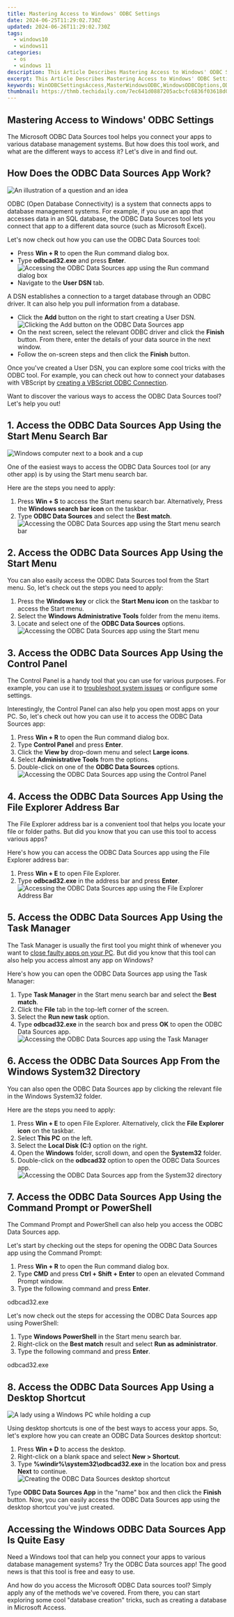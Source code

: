 ```yaml
---
title: Mastering Access to Windows' ODBC Settings
date: 2024-06-25T11:29:02.730Z
updated: 2024-06-26T11:29:02.730Z
tags:
  - windows10
  - windows11
categories:
  - os
  - windows 11
description: This Article Describes Mastering Access to Windows' ODBC Settings
excerpt: This Article Describes Mastering Access to Windows' ODBC Settings
keywords: WinODBCSettingsAccess,MasterWindowsODBC,WindowsODBCOptions,ODBCConfigControl,SecureWindowODBCC,AccessODBCMastery,ODBCAdjustmentTools
thumbnail: https://thmb.techidaily.com/7ec641d0887205acbcfc6836f03618d0eee863811c5fb186d0f0c958e752d87a.jpg
---
```


## Mastering Access to Windows' ODBC Settings

 The Microsoft ODBC Data Sources tool helps you connect your apps to various database management systems. But how does this tool work, and what are the different ways to access it? Let's dive in and find out.

## How Does the ODBC Data Sources App Work?

![An illustration of a question and an idea](https://static1.makeuseofimages.com/wordpress/wp-content/uploads/2022/08/An-illustration-of-a-question-and-an-idea.jpg)

 ODBC (Open Database Connectivity) is a system that connects apps to database management systems. For example, if you use an app that accesses data in an SQL database, the ODBC Data Sources tool lets you connect that app to a different data source (such as Microsoft Excel).

 Let's now check out how you can use the ODBC Data Sources tool:

* Press **Win + R** to open the Run command dialog box.
* Type **odbcad32.exe** and press **Enter**.  
![Accessing the ODBC Data Sources app using the Run command dialog box](https://static1.makeuseofimages.com/wordpress/wp-content/uploads/2023/01/accessing-the-odbc-data-sources-app-using-the-run-command-dialog-box.jpg)
* Navigate to the **User DSN** tab.

 A DSN establishes a connection to a target database through an ODBC driver. It can also help you pull information from a database.

* Click the **Add** button on the right to start creating a User DSN.  
![Clicking the Add button on the ODBC Data Sources app](https://static1.makeuseofimages.com/wordpress/wp-content/uploads/2023/01/clicking-the-add-button-on-the-odbc-data-sources-app.jpg)
* On the next screen, select the relevant ODBC driver and click the **Finish** button. From there, enter the details of your data source in the next window.
* Follow the on-screen steps and then click the **Finish** button.

 Once you've created a User DSN, you can explore some cool tricks with the ODBC tool. For example, you can check out how to connect your databases with VBScript by [creating a VBScript ODBC Connection](https://www.makeuseof.com/create-a-vb-script-odbc-connection/).

 Want to discover the various ways to access the ODBC Data Sources tool? Let's help you out!

## 1\. Access the ODBC Data Sources App Using the Start Menu Search Bar

![Windows computer next to a book and a cup](https://static1.makeuseofimages.com/wordpress/wp-content/uploads/2022/08/Windows-computer-next-to-a-book-and-a-cup.jpg)

 One of the easiest ways to access the ODBC Data Sources tool (or any other app) is by using the Start menu search bar.

 Here are the steps you need to apply:

1. Press **Win + S** to access the Start menu search bar. Alternatively, Press the **Windows search bar icon** on the taskbar.
2. Type **ODBC Data Sources** and select the **Best match**.  
![Accessing the ODBC Data Sources app using the Start menu search bar](https://static1.makeuseofimages.com/wordpress/wp-content/uploads/2023/01/accessing-the-odbc-data-sources-app-using-the-start-menu-search-bar.jpg)

## 2\. Access the ODBC Data Sources App Using the Start Menu

 You can also easily access the ODBC Data Sources tool from the Start menu. So, let's check out the steps you need to apply:

1. Press the **Windows key** or click the **Start Menu icon** on the taskbar to access the Start menu.
2. Select the **Windows Administrative Tools** folder from the menu items.
3. Locate and select one of the **ODBC Data Sources** options.  
![Accessing the ODBC Data Sources app using the Start menu](https://static1.makeuseofimages.com/wordpress/wp-content/uploads/2023/01/accessing-the-odbc-data-sources-app-using-the-start-menu.jpg)

## 3\. Access the ODBC Data Sources App Using the Control Panel

 The Control Panel is a handy tool that you can use for various purposes. For example, you can use it to [troubleshoot system issues](https://www.makeuseof.com/how-to-troubleshoot-faulty-windows-pc/) or configure some settings.

 Interestingly, the Control Panel can also help you open most apps on your PC. So, let's check out how you can use it to access the ODBC Data Sources app:

1. Press **Win + R** to open the Run command dialog box.
2. Type **Control Panel** and press **Enter**.
3. Click the **View by** drop-down menu and select **Large icons**.
4. Select **Administrative Tools** from the options.
5. Double-click on one of the **ODBC Data Sources** options.  
![Accessing the ODBC Data Sources app using the Control Panel](https://static1.makeuseofimages.com/wordpress/wp-content/uploads/2023/01/accessing-the-odbc-data-sources-app-using-the-control-panel.jpg)

## 4\. Access the ODBC Data Sources App Using the File Explorer Address Bar

 The File Explorer address bar is a convenient tool that helps you locate your file or folder paths. But did you know that you can use this tool to access various apps?

 Here's how you can access the ODBC Data Sources app using the File Explorer address bar:

1. Press **Win + E** to open File Explorer.
2. Type **odbcad32.exe** in the address bar and press **Enter**.  
![Accessing the ODBC Data Sources app using the File Explorer Address Bar](https://static1.makeuseofimages.com/wordpress/wp-content/uploads/2023/01/accessing-the-odbc-data-sources-app-using-the-file-explorer-address-bar.jpg)

## 5\. Access the ODBC Data Sources App Using the Task Manager

 The Task Manager is usually the first tool you might think of whenever you want to [close faulty apps on your PC](https://www.makeuseof.com/tag/how-to-kill-unresponsive-programs-without-the-task-manager/). But did you know that this tool can also help you access almost any app on Windows?

 Here's how you can open the ODBC Data Sources app using the Task Manager:

1. Type **Task Manager** in the Start menu search bar and select the **Best match**.
2. Click the **File** tab in the top-left corner of the screen.
3. Select the **Run new task** option.
4. Type **odbcad32.exe** in the search box and press **OK** to open the ODBC Data Sources app.  
![Accessing the ODBC Data Sources app using the Task Manager](https://static1.makeuseofimages.com/wordpress/wp-content/uploads/2023/01/accessing-the-odbc-data-sources-app-using-the-task-manager.jpg)

## 6\. Access the ODBC Data Sources App From the Windows System32 Directory

 You can also open the ODBC Data Sources app by clicking the relevant file in the Windows System32 folder.

 Here are the steps you need to apply:

1. Press **Win + E** to open File Explorer. Alternatively, click the **File Explorer icon** on the taskbar.
2. Select **This PC** on the left.
3. Select the **Local Disk (C:)** option on the right.
4. Open the **Windows** folder, scroll down, and open the **System32** folder.
5. Double-click on the **odbcad32** option to open the ODBC Data Sources app.  
![Accessing the ODBC Data Sources app from the System32 directory](https://static1.makeuseofimages.com/wordpress/wp-content/uploads/2023/01/accessing-the-odbc-data-sources-app-from-the-system32-directory.jpg)

## 7\. Access the ODBC Data Sources App Using the Command Prompt or PowerShell

 The Command Prompt and PowerShell can also help you access the ODBC Data Sources app.

 Let's start by checking out the steps for opening the ODBC Data Sources app using the Command Prompt:

1. Press **Win + R** to open the Run command dialog box.
2. Type **CMD** and press **Ctrl + Shift + Enter** to open an elevated Command Prompt window.
3. Type the following command and press **Enter**.

odbcad32.exe

 Let's now check out the steps for accessing the ODBC Data Sources app using PowerShell:

1. Type **Windows PowerShell** in the Start menu search bar.
2. Right-click on the **Best match** result and select **Run as administrator**.
3. Type the following command and press **Enter**.

odbcad32.exe

## 8\. Access the ODBC Data Sources App Using a Desktop Shortcut

![A lady using a Windows PC while holding a cup](https://static1.makeuseofimages.com/wordpress/wp-content/uploads/2022/09/A-lady-using-a-Windows-PC-while-holding-a-cup.jpg)

 Using desktop shortcuts is one of the best ways to access your apps. So, let's explore how you can create an ODBC Data Sources desktop shortcut:

1. Press **Win + D** to access the desktop.
2. Right-click on a blank space and select **New > Shortcut**.
3. Type **%windir%\\system32\\odbcad32.exe** in the location box and press **Next** to continue.  
![Creating the ODBC Data Sources desktop shortcut](https://static1.makeuseofimages.com/wordpress/wp-content/uploads/2023/01/creating-the-odbc-data-sources-desktop-shortcut.jpg)

 Type **ODBC Data Sources App** in the "name" box and then click the **Finish** button. Now, you can easily access the ODBC Data Sources app using the desktop shortcut you've just created.

## Accessing the Windows ODBC Data Sources App Is Quite Easy

 Need a Windows tool that can help you connect your apps to various database management systems? Try the ODBC Data sources app! The good news is that this tool is free and easy to use.

 And how do you access the Microsoft ODBC Data sources tool? Simply apply any of the methods we've covered. From there, you can start exploring some cool "database creation" tricks, such as creating a database in Microsoft Access.


<ins class="adsbygoogle"
     style="display:block"
     data-ad-format="autorelaxed"
     data-ad-client="ca-pub-7571918770474297"
     data-ad-slot="1223367746"></ins>



<ins class="adsbygoogle"
     style="display:block"
     data-ad-client="ca-pub-7571918770474297"
     data-ad-slot="8358498916"
     data-ad-format="auto"
     data-full-width-responsive="true"></ins>


